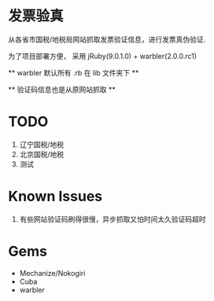 # 发票验真

从各省市国税/地税局网站抓取发票验证信息，进行发票真伪验证.

为了项目部署方便， 采用 jRuby(9.0.1.0) + warbler(2.0.0.rc1)

** warbler 默认所有 .rb 在 lib 文件夹下 **

** 验证码信息也是从原网站抓取 **

# TODO

1. 辽宁国税/地税
2. 北京国税/地税
3. 测试

# Known Issues

1. 有些网站验证码刷得很慢，异步抓取又怕时间太久验证码超时

# Gems

* Mechanize/Nokogiri
* Cuba
* warbler